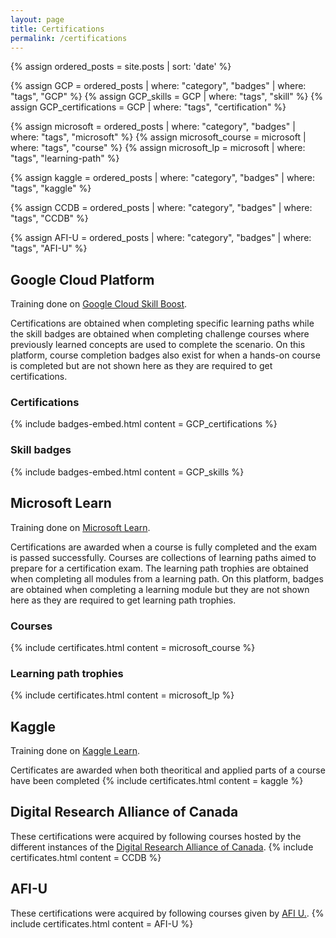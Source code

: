 ```yaml
---
layout: page
title: Certifications
permalink: /certifications
---
```

<!-- Posts preprocessing -->
{% assign ordered_posts = site.posts | sort: 'date' %}
<!-- Google Cloud Platform -->
{% assign GCP = ordered_posts | where: "category", "badges" | where: "tags", "GCP" %}
{% assign GCP_skills = GCP | where: "tags", "skill" %}
{% assign GCP_certifications = GCP | where: "tags", "certification" %}
<!-- Microsoft learn -->
{% assign microsoft = ordered_posts | where: "category", "badges" | where: "tags", "microsoft" %}
{% assign microsoft_course = microsoft | where: "tags", "course" %}
{% assign microsoft_lp = microsoft | where: "tags", "learning-path" %}
<!-- AWS -->
<!-- Kaggle -->
{% assign kaggle = ordered_posts | where: "category", "badges" | where: "tags", "kaggle" %}
<!-- Digital Research Alliance of Canada -->
{% assign CCDB = ordered_posts | where: "category", "badges" | where: "tags", "CCDB" %}
<!-- AFI U -->
{% assign AFI-U = ordered_posts | where: "category", "badges" | where: "tags", "AFI-U" %}

## Google Cloud Platform
<!-- Learning paths -> Skill badges -> Completion badge -->
Training done on [Google Cloud Skill Boost](https://www.cloudskillsboost.google/paths).

Certifications are obtained when completing specific learning paths while the skill badges are obtained when completing challenge courses where previously learned concepts are used to complete the scenario. On this platform, course completion badges also exist for when a hands-on course is completed but are not shown here as they are required to get certifications.
### Certifications
{% include badges-embed.html content = GCP_certifications %}
### Skill badges
{% include badges-embed.html content = GCP_skills %}

## Microsoft Learn
<!-- Examen -> Course -> Learning paths -> Modules -->
Training done on [Microsoft Learn](https://learn.microsoft.com/en-us/).

Certifications are awarded when a course is fully completed and the exam is passed successfully. Courses are collections of learning paths aimed to prepare for a certification exam.
The learning path trophies are obtained when completing all modules from a learning path. On this platform, badges are obtained when completing a learning module but they are not shown here as they are required to get learning path trophies.
### Courses
{% include certificates.html content = microsoft_course %}
### Learning path trophies
{% include certificates.html content = microsoft_lp %}

<!-- ## Amazon Web Services -->

## Kaggle
Training done on [Kaggle Learn](https://www.kaggle.com/learn).

Certificates are awarded when both theoritical and applied parts of a course have been completed
{% include certificates.html content = kaggle %}

## Digital Research Alliance of Canada
These certifications were acquired by following courses hosted by the different instances of the [Digital Research Alliance of Canada](https://www.alliancecan.ca/en).
{% include certificates.html content = CCDB %}

<script type="text/javascript" async src="//cdn.credly.com/assets/utilities/embed.js"></script>

## AFI-U
These certifications were acquired by following courses given by [AFI U.](https://www.afiexpertise.com/).
{% include certificates.html content = AFI-U %}